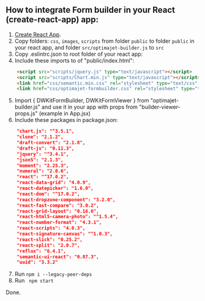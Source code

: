 ## How to integrate Form builder in your React (create-react-app) app:

1. [Create React App](https://github.com/facebook/create-react-app).
2. Copy folders: ```css```, ```images```, ```scripts``` from folder ```public``` to folder ```public``` in your react app, and folder ```src/optimajet-builder.js``` to ```src```
3. Copy .eslintrc.json to root folder of  your react app:
4. Include these imports to <body> of "public/index.html":
```html
    <script src="scripts/jquery.js" type="text/javascript"></script>
    <script src="scripts/Chart.min.js" type="text/javascript"></script>
    <link href="css/semantic.min.css" rel="stylesheet" type="text/css" />
    <link href="css/optimajet-formbuilder.css" rel="stylesheet" type="text/css" />
```    
5. Import { DWKitFormBuilder, DWKitFormViewer } from  "optimajet-builder.js" and use it in your app with props from "builder-viewer-props.js" (example in App.jsx)
6. Include these packages in package.json:
```json
    "chart.js": "^3.5.1",
    "clone": "2.1.2",
    "draft-convert": "2.1.8",
    "draft-js": "0.11.3",
    "jquery": "^3.4.1",
    "json5": "2.1.3",
    "moment": "2.25.3",
    "numeral": "2.0.6",
    "react": "^17.0.2",
    "react-data-grid": "4.0.9",
    "react-datepicker": "1.6.0",
    "react-dom": "^17.0.2",
    "react-dropzone-component": "3.2.0",
    "react-fast-compare": "3.0.2",
    "react-grid-layout": "0.16.6",
    "react-html5-camera-photo": "^1.5.4",
    "react-number-format": "4.3.1",
    "react-scripts": "4.0.3",
    "react-signature-canvas": "^1.0.3",
    "react-slick": "0.25.2",
    "react-split": "2.0.7",
    "reflux": "6.4.1",
    "semantic-ui-react": "0.87.3",
    "uuid": "3.3.2"
```
7. Run ```npm i --legacy-peer-deps```
8. Run ``` npm start```

Done.
